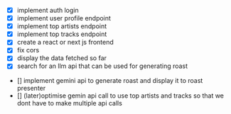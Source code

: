 - [x] implement auth login 
- [x] implement user profile endpoint 
- [x] implement top artists endpoint
- [x] implement top tracks endpoint
- [x] create a react or next js frontend
- [x] fix cors
- [x] display the data fetched so far
- [x] search for an llm api that can be used for generating roast
- [] implement gemini api to generate roast and display it to roast presenter
- [] (later)optimise gemin api call to use top artists and tracks so that we dont have to make multiple api calls
